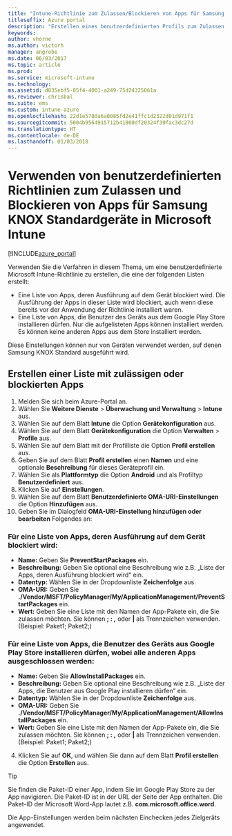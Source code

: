 ```yaml
---
title: "Intune-Richtlinie zum Zulassen/Blockieren von Apps für Samsung KNOX"
titlesuffix: Azure portal
description: "Erstellen eines benutzerdefinierten Profils zum Zulassen und Blockieren von Apps für Samsung KNOX Standard-Geräte"
keywords: 
author: vhorne
ms.author: victorh
manager: angrobe
ms.date: 06/03/2017
ms.topic: article
ms.prod: 
ms.service: microsoft-intune
ms.technology: 
ms.assetid: d035ebf5-85f4-4001-a249-75d24325061a
ms.reviewer: chrisbal
ms.suite: ems
ms.custom: intune-azure
ms.openlocfilehash: 22d1e578da6a0085fd2e41ffc1d2322d01d971f1
ms.sourcegitcommit: 5004b9564915712b41860df20324f39fac3dc27d
ms.translationtype: HT
ms.contentlocale: de-DE
ms.lasthandoff: 01/03/2018
---
```

# <a name="use-custom-policies-to-allow-and-block-apps-for-samsung-knox-standard-devices-in-microsoft-intune"></a>Verwenden von benutzerdefinierten Richtlinien zum Zulassen und Blockieren von Apps für Samsung KNOX Standardgeräte in Microsoft Intune

[!INCLUDE[azure_portal](./includes/azure_portal.md)]

Verwenden Sie die Verfahren in diesem Thema, um eine benutzerdefinierte Microsoft Intune-Richtlinie zu erstellen, die eine der folgenden Listen erstellt:

- Eine Liste von Apps, deren Ausführung auf dem Gerät blockiert wird. Die Ausführung der Apps in dieser Liste wird blockiert, auch wenn diese bereits vor der Anwendung der Richtlinie installiert waren.
- Eine Liste von Apps, die Benutzer des Geräts aus dem Google Play Store installieren dürfen. Nur die aufgelisteten Apps können installiert werden. Es können keine anderen Apps aus dem Store installiert werden.

Diese Einstellungen können nur von Geräten verwendet werden, auf denen Samsung KNOX Standard ausgeführt wird.

## <a name="create-an-allowed-or-blocked-app-list"></a>Erstellen einer Liste mit zulässigen oder blockierten Apps

1. Melden Sie sich beim Azure-Portal an.
2. Wählen Sie **Weitere Dienste** > **Überwachung und Verwaltung** > **Intune** aus.
3. Wählen Sie auf dem Blatt **Intune** die Option **Gerätekonfiguration** aus.
2. Wählen Sie auf dem Blatt **Gerätekonfiguration** die Option **Verwalten** > **Profile** aus.
2. Wählen Sie auf dem Blatt mit der Profilliste die Option **Profil erstellen** aus.
3. Geben Sie auf dem Blatt **Profil erstellen** einen **Namen** und eine optionale **Beschreibung** für dieses Geräteprofil ein.
2. Wählen Sie als **Plattformtyp** die Option **Android** und als Profiltyp **Benutzerdefiniert** aus.
3. Klicken Sie auf **Einstellungen**.
3. Wählen Sie auf dem Blatt **Benutzerdefinierte OMA-URI-Einstellungen** die Option **Hinzufügen** aus.
4. Geben Sie im Dialogfeld **OMA-URI-Einstellung hinzufügen oder bearbeiten** Folgendes an:

### <a name="for-a-list-of-apps-that-are-blocked-from-running-on-the-device"></a>Für eine Liste von Apps, deren Ausführung auf dem Gerät blockiert wird:

- **Name:** Geben Sie **PreventStartPackages** ein.
- **Beschreibung:** Geben Sie optional eine Beschreibung wie z.B. „Liste der Apps, deren Ausführung blockiert wird“ ein.
-   **Datentyp:** Wählen Sie in der Dropdownliste **Zeichenfolge** aus.
-   **OMA-URI:** Geben Sie **./Vendor/MSFT/PolicyManager/My/ApplicationManagement/PreventStartPackages** ein.
-   **Wert:** Geben Sie eine Liste mit den Namen der App-Pakete ein, die Sie zulassen möchten. Sie können **; : ,** oder **|** als Trennzeichen verwenden. (Beispiel: Paket1; Paket2;)

### <a name="for-a-list-of-apps-that-users-are-allowed-to-install-from-the-google-play-store-while-excluding-all-other-apps"></a>Für eine Liste von Apps, die Benutzer des Geräts aus Google Play Store installieren dürfen, wobei alle anderen Apps ausgeschlossen werden:
- **Name:** Geben Sie **AllowInstallPackages** ein.
- **Beschreibung:** Geben Sie optional eine Beschreibung wie z.B. „Liste der Apps, die Benutzer aus Google Play installieren dürfen“ ein.
- **Datentyp:** Wählen Sie in der Dropdownliste **Zeichenfolge** aus.
- **OMA-URI:** Geben Sie **./Vendor/MSFT/PolicyManager/My/ApplicationManagement/AllowInstallPackages** ein.
- **Wert:** Geben Sie eine Liste mit den Namen der App-Pakete ein, die Sie zulassen möchten. Sie können **; : ,** oder **|** als Trennzeichen verwenden. (Beispiel: Paket1; Paket2;)

4. Klicken Sie auf **OK**, und wählen Sie dann auf dem Blatt **Profil erstellen** die Option **Erstellen** aus.

>[!TIP]
> Sie finden die Paket-ID einer App, indem Sie im Google Play Store zu der App navigieren. Die Paket-ID ist in der URL der Seite der App enthalten. Die Paket-ID der Microsoft Word-App lautet z.B. **com.microsoft.office.word**.

Die App-Einstellungen werden beim nächsten Einchecken jedes Zielgeräts angewendet.


<!---## Assign the custom profile--->
